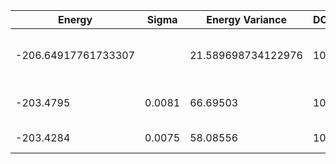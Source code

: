 | Energy              | Sigma  | Energy Variance    | DOF | Einf | Method                       | Reference |
|---------------------|--------|--------------------|-----|------|------------------------------|-----------|
| -206.64917761733307 |        | 21.589698734122976 | 100 | 0    | DMRG (bond dimension = 1024) | [code](https://github.com/varbench/methods/blob/main/scripts/J1J2/square_100_P_0.4/dmrg.sh) |
| -203.4795           | 0.0081 | 66.69503           | 100 | 0    | RBM (alpha = 1)              | TODO: own code (RBM) |
| -203.4284           | 0.0075 | 58.08556           | 100 | 0    | Jastrow baseline             | [code](https://github.com/varbench/methods/blob/main/scripts/J1J2/square_100_P_0.4/vmc_jastrow.sh) |
